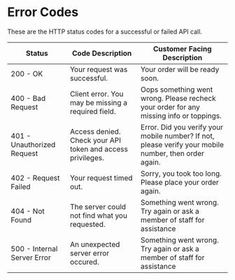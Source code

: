 # Error Codes

These are the HTTP status codes for a successful or failed API call. 

| Status | Code Description | Customer Facing Description  |
| --- | --- | --- |
| 200 - OK  | Your request was successful. | Your order will be ready soon.  |
| 400 - Bad Request | Client error. You may be missing a required field.  | Oops something went wrong. Please recheck your order for any missing info or toppings.   |
| 401 - Unauthorized Request | Access denied. Check your API token and access privileges.  | Error. Did you verify your mobile number? If not, please verify your mobile number, then order again.  |
| 402 - Request Failed | Your request timed out.  | Sorry, you took too long. Please place your order again.  |
| 404 - Not Found  | The server could not find what you requested. | Something went wrong. Try again or ask a member of staff for assistance  |
| 500 - Internal Server Error  | An unexpected server error occured. | Something went wrong. Try again or ask a member of staff for assistance  |


